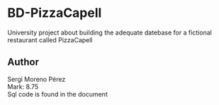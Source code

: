 # BD-PizzaCapell
University project about building the adequate datebase for a fictional restaurant called PizzaCapell
## Author
Sergi Moreno Pérez \
Mark: 8.75
\
Sql code is found in the document
